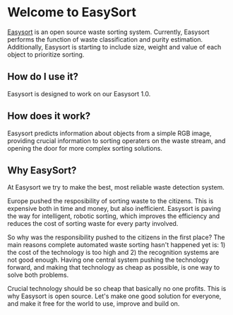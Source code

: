 # Welcome to EasySort

[Easysort](https://github.com/EasySort/easysort) is an open source waste sorting system. Currently, Easysort performs the function of waste classification and purity estimation. Additionally, Easysort is starting to include size, weight and value of each object to prioritize sorting.
## How do I use it?

Easysort is designed to work on our Easysort 1.0.

## How does it work?

Easysort predicts information about objects from a simple RGB image, providing crucial information to sorting operaters on the waste stream, and opening the door for more complex sorting solutions.

## Why EasySort?

At Easysort we try to make the best, most reliable waste detection system.

Europe pushed the resposibility of sorting waste to the citizens. This is expensive both in time and money, but also inefficient. Easysort is paving the way for intelligent, robotic sorting, which improves the efficiency and reduces the cost of sorting waste for every party involved.

So why was the responsibility pushed to the citizens in the first place? The main reasons complete automated waste sorting hasn't happened yet is: 1) the cost of the technology is too high and 2) the recognition systems are not good enough. Having one central system pushing the technology forward, and making that technology as cheap as possible, is one way to solve both problems.

Crucial technology should be so cheap that basically no one profits. This is why Easysort is open source. Let's make one good solution for everyone, and make it free for the world to use, improve and build on.